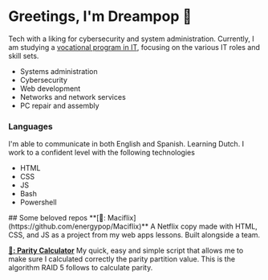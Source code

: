 # Greetings, I'm Dreampop 🌟

Tech with a liking for cybersecurity and system administration. Currently, I am studying a <a href="https://todofp.es/que-estudiar/familias-profesionales/informatica-comunicaciones/sistemas-microniformaticos-redes.html">
vocational program in IT</a>, focusing on the various IT roles and skill sets.<ul>
  <li>Systems administration</li>
  <li>Cybersecurity</li>
  <li>Web development</li>
  <li>Networks and network services</li>
  <li>PC repair and assembly</li>
</ul>

### Languages 
I'm able to communicate in both English and Spanish. Learning Dutch. I work to a confident level with the following technologies
<ul>
  <li>HTML</li>
  <li>CSS</li>
  <li>JS</li>
  <li>Bash</li>
  <li>Powershell</li>
</ul>
## Some beloved repos
**[🥇: Maciflix](https://github.com/energypop/Maciflix)** A Netflix copy made with HTML, CSS, and JS as a project from my web apps lessons. Built alongside a team. 

**[🥈: Parity Calculator](https://github.com/energypop/parity_calculator)** My quick, easy and simple script that allows me to make sure I calculated correctly the parity partition value. This is the algorithm RAID 5 follows to calculate parity. 
